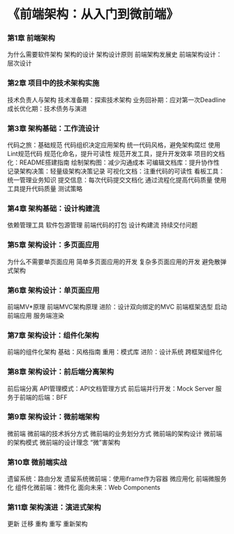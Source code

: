 # 《前端架构：从入门到微前端》

### 第1章 前端架构

为什么需要软件架构
架构的设计
架构设计原则
前端架构发展史
前端架构设计：层次设计

### 第2章 项目中的技术架构实施

技术负责人与架构
技术准备期：探索技术架构
业务回补期：应对第一次Deadline
成长优化期：技术债务与演进

### 第3章 架构基础：工作流设计

代码之旅：基础规范
代码组织决定应用架构
统一代码风格，避免架构腐烂
使用Lint规范代码
规范化命名，提升可读性
规范开发工具，提升开发效率
项目的文档化：README搭建指南
绘制架构图：减少沟通成本
可编辑文档库：提升协作性
记录架构决策：轻量级架构决策记录
可视化文档：注重代码的可读性
看板工具：统一管理业务知识
提交信息：每次代码提交文档化
通过流程化提高代码质量
使用工具提升代码质量
测试策略

### 第4章 架构基础：设计构建流

依赖管理工具
软件包源管理
前端代码的打包
设计构建流
持续交付问题

### 第5章 架构设计：多页面应用

为什么不需要单页面应用
简单多页面应用的开发
复杂多页面应用的开发
避免散弹式架构

### 第6章 架构设计：单页面应用

前端MV*原理
前端MVC架构原理
进阶：设计双向绑定的MVC
前端框架选型
启动前端应用
服务端渲染

### 第7章 架构设计：组件化架构

前端的组件化架构
基础：风格指南
重用：模式库
进阶：设计系统
跨框架组件化

### 第8章 架构设计：前后端分离架构

前后端分离
API管理模式：API文档管理方式
前后端并行开发：Mock Server
服务于前端的后端：BFF

### 第9章 架构设计：微前端架构

微前端
微前端的技术拆分方式
微前端的业务划分方式
微前端的架构设计
微前端的架构模式
微前端的设计理念
“微”害架构

### 第10章 微前端实战

遗留系统：路由分发
遗留系统微前端：使用iframe作为容器
微应用化
前端微服务化
组件化微前端：微件化
面向未来：Web Components

### 第11章 架构演进：演进式架构

更新
迁移
重构
重写
重新架构
